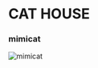 # CAT HOUSE
### mimicat

![mimicat](https://user-images.githubusercontent.com/65657084/151847918-be7591ae-d5a9-446d-8780-f9f7f7b87164.png)

